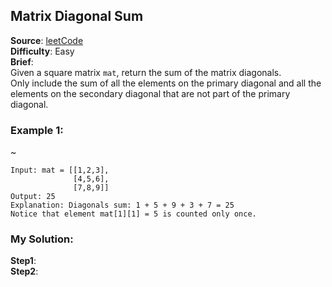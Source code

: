 ## Matrix Diagonal Sum

**Source**: [leetCode](https://leetcode.com/problems/matrix-diagonal-sum/)   
**Difficulty**: Easy   
**Brief**:  
Given a square matrix ```mat```, return the sum of the matrix diagonals.  
Only include the sum of all the elements on the primary diagonal and all the elements on the secondary diagonal that are not part of the primary diagonal.  

### Example 1:
~[](https://assets.leetcode.com/uploads/2020/08/14/sample_1911.png)
```
Input: mat = [[1,2,3],  
              [4,5,6],  
              [7,8,9]]  
Output: 25
Explanation: Diagonals sum: 1 + 5 + 9 + 3 + 7 = 25
Notice that element mat[1][1] = 5 is counted only once.
```


### My Solution:
**Step1**:  
**Step2**:  
